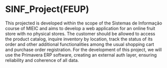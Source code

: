 # SINF_Project(FEUP)


This projected is developed within the scope of the Sistemas de Informação course of MIEIC and aims to develop a web application for an online fruit store with no physical stores.
The customer should be allowed to access the product catalog, inquire inventory by location, track the status of its order and other additional functionalities among the usual shopping cart and purchase order registration.
For the development of this project, we will use the Primavera ERP software, creating an external auth layer, ensuring reliability and coherence of all data.

